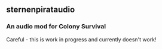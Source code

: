 ## sternenpirataudio

### An audio mod for Colony Survival

Careful - this is work in progress and currently doesn't work!
